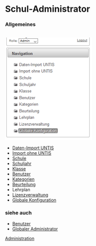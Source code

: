 # Schul-Administrator
###  Allgemeines 
<br>![ClipCapIt-190128-115846.PNG](ClipCapIt-190128-115846.PNG)

* [Daten-Import UNTIS](../Datenimport/index.md)
* [Import ohne UNTIS](../DatenimportohneUntis-Daten/index.md)
* [Schule](../Schule/index.md)
* [Schuljahr](../Schuljahr/index.md)
* [Klasse](../Klasse/index.md)
* [Benutzer](../Benutzer/index.md)
* [Kategorien](../Kategorien/index.md)
* [Beurteilung](../Beurteilungskonfiguration/index.md)
* Lehrplan
* [Lizenzverwaltung](../Lizenz/index.md)
* [Globale Konfiguration](../GlobaleKonfiguration/index.md)

###  siehe auch 
* [Benutzer](../Benutzer/index.md)
* [Globaler Administrator](../GlobalerAdministrator/index.md)

[Administration](../Administration/index.md)

